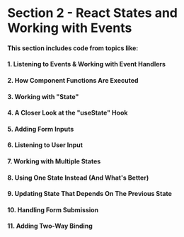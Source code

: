 # Section 2 - React States and Working with Events

#### This section includes code from topics like:

#### 1. Listening to Events & Working with Event Handlers

#### 2. How Component Functions Are Executed

#### 3. Working with "State"

#### 4. A Closer Look at the "useState" Hook

#### 5. Adding Form Inputs

#### 6. Listening to User Input

#### 7. Working with Multiple States

#### 8. Using One State Instead (And What's Better)

#### 9. Updating State That Depends On The Previous State

#### 10. Handling Form Submission

#### 11. Adding Two-Way Binding
